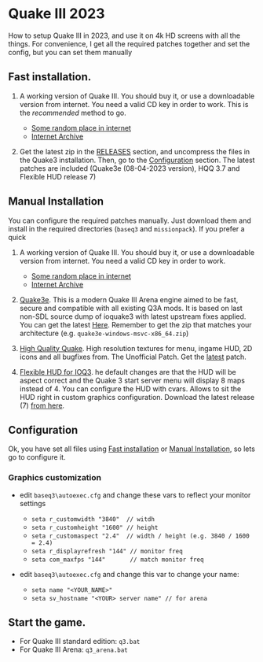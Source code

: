 # Quake III 2023

How to setup Quake III in 2023, and use it on 4k HD screens with all the things. For convenience, I get all the required patches together and set the config, but you can set them manually

## <a name="fast_inst"></a>Fast installation.

1. A working version of Quake III. You should buy it, or use a downloadable version from internet. You need a valid CD key in order to work. This is the *recommended* method to go.

    - [Some random place in internet](https://steamunlocked.net/quake-3-arena-free-download/)
    - [Internet Archive](https://archive.org/details/quake-3-arena)

2. Get the latest zip in the [RELEASES](https://github.com/juanmcasillas/quakeIII_2023/releases/) section, and uncompress the files in the Quake3 installation. Then, go to the [Configuration](#configuration) section. The latest patches are included (Quake3e (08-04-2023 version), HQQ 3.7 and
Flexible HUD release 7)


## <a name="manual_inst"></a>Manual Installation

You can configure the required patches manually. Just download them and install in the required directories (`baseq3` and
`missionpack`). If you prefer a quick

1. A working version of Quake III. You should buy it, or use a downloadable version from internet. You need a valid CD key in order to work.
    - [Some random place in internet](https://steamunlocked.net/quake-3-arena-free-download/)
    - [Internet Archive](https://archive.org/details/quake-3-arena)

2. [Quake3e](https://github.com/ec-/Quake3e). This is a modern Quake III Arena engine aimed to be fast, secure and compatible with all existing Q3A mods. It is based on last non-SDL source dump of ioquake3 with latest upstream fixes applied. You can get the latest [Here](https://github.com/ec-/Quake3e/releases). Remember to get the zip that matches your architecture (e.g. `quake3e-windows-msvc-x86_64.zip`)

3. [High Quality Quake](https://www.moddb.com/mods/high-quality-quake). High resolution textures for menu, ingame HUD, 2D icons and all bugfixes from. The Unofficial Patch. Get the [latest](https://www.moddb.com/mods/high-quality-quake/downloads/hqq-v37) patch.

4. [Flexible HUD for IOQ3](https://clover.moe/flexible-hud-for-ioq3/). he default changes are that the HUD will be aspect correct and the Quake 3 start server menu will display 8 maps instead of 4. You can configure the HUD with cvars. Allows
to sit the HUD right in custom graphics configuration. Download the latest release (7) [from here](https://clover.moe/downloads/ztm-flexible-hud-r7.zip).


## <a name="configuration"></a>Configuration 

Ok, you have set all files using [Fast installation](#fast_inst) or [Manual Installation](#manual_inst), so lets go to configure it.

### Graphics customization

- edit `baseq3\autoexec.cfg` and change these vars to reflect your monitor settings
    * `seta r_customwidth "3840"  // witdh` 
    * `seta r_customheight "1600" // height` 
    * `seta r_customaspect "2.4"  // width / height (e.g. 3840 / 1600 = 2.4)`
    * `seta r_displayrefresh "144" // monitor freq`
    * `seta com_maxfps "144"       // match monitor freq`


- edit `baseq3\autoexec.cfg` and change this var to change your name:
    * `seta name "<YOUR_NAME>"`
    * `seta sv_hostname "<YOUR> server name" // for arena`


## Start the game.

* For Quake III standard edition: `q3.bat`
* For Quake III Arena: `q3_arena.bat`

